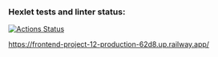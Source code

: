 ### Hexlet tests and linter status:
[![Actions Status](https://github.com/semenChe/frontend-project-12/workflows/hexlet-check/badge.svg)](https://github.com/semenChe/frontend-project-12/actions)


https://frontend-project-12-production-62d8.up.railway.app/